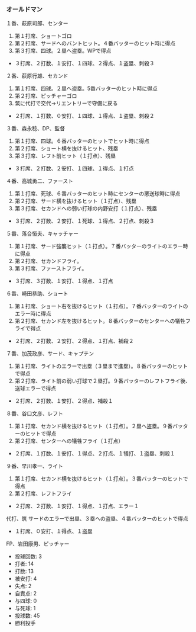 
### オールドマン
１番、萩原司郎、センター
1. 第１打席、ショートゴロ
2. 第２打席、サードへのバントヒット。４番バッターのヒット時に得点
3. 第３打席、四球。２塁へ盗塁。WPで得点 
- ３打席、２打数、１安打、１四球、２得点、１盗塁、刺殺３

２番、萩原行雄、セカンド
1. 第１打席、四球。２塁へ盗塁。5番バッターのヒット時に得点
2. 第２打席、ピッチャーゴロ
3. 筑に代打で交代→リエントリーで守備に戻る
- ２打席、１打数、０安打、１四球、１得点、１盗塁、刺殺２

３番、森永稔、DP、監督
1. 第１打席、四球。６番バッターのヒットでヒット時に得点
2. 第２打席、ショート横を抜けるヒット、残塁
3. 第３打席、レフト前ヒット（１打点）、残塁
- ３打席、２打数、２安打、１四球、１得点、１打点

４番、高城勇二、ファースト
1. 第１打席、死球、６番バッターのヒット時にセンターの悪送球時に得点
2. 第２打席、サード横を抜けるヒット（１打点）、残塁
3. 第３打席、セカンドへの弱い打球の内野安打（１打点）、残塁
- ３打席、２打数、２安打、１死球、１得点、２打点、刺殺３

５番、落合恒夫、キャッチャー
1. 第１打席、サード強襲ヒット（１打点）。７番バッターのライトのエラー時に得点
2. 第２打席、セカンドフライ。
3. 第３打席、ファーストフライ。
- ３打席、３打数、１安打、１得点、１打点

６番、崎田恭助、ショート
1. 第１打席、ショート右を抜けるヒット（１打点）。７番バッターのライトのエラー時に得点
2. 第２打席、セカンド左を抜けるヒット。８番バッターのセンターへの犠牲フライで得点
- ２打席、２打数、２安打、２得点、１打点、補殺２

７番、加茂政彦、サード、キャプテン
1. 第１打席、ライトのエラーで出塁（３塁まで進塁）。８番バッターのヒットで得点
2. 第２打席、ライト前の弱い打球で２塁打。９番バッターのレフトフライ後、送球エラーで得点
- ２打席、２打数、１安打、２得点、補殺１

８番、谷口文彦、レフト
1. 第１打席、セカンド横を抜けるヒット（１打点）。２塁へ盗塁。９番バッターのヒットで得点
2. 第２打席、センターへの犠牲フライ（１打点）
- ２打席、１打数、１安打、１得点、２打点、１犠打、１盗塁、刺殺１

９番、早川孝一、ライト
1. 第１打席、セカンド横を抜けるヒット（１打点）。３番バッターのヒットで得点
2. 第２打席、レフトフライ
- ２打席、２打数、１安打、１得点、１打点、エラー１

代打、筑
サードのエラーで出塁、３塁への盗塁、４番バッターのヒットで得点
- １打席、０安打、１得点、１盗塁

FP、岩田康男、ピッチャー
- 投球回数: 3
- 打者: 14
- 打数: 13
- 被安打: 4
- 失点: 2
- 自責点: 2
- 与四球: 0
- 与死球: 1
- 投球数: 45
- 勝利投手